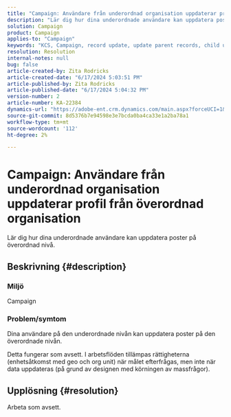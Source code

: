 ```yaml
---
title: "Campaign: Användare från underordnad organisation uppdaterar profil från överordnad organisation"
description: "Lär dig hur dina underordnade användare kan uppdatera poster på överordnad nivå."
solution: Campaign
product: Campaign
applies-to: "Campaign"
keywords: "KCS, Campaign, record update, update parent records, child user updates parent record"
resolution: Resolution
internal-notes: null
bug: false
article-created-by: Zita Rodricks
article-created-date: "6/17/2024 5:03:51 PM"
article-published-by: Zita Rodricks
article-published-date: "6/17/2024 5:04:32 PM"
version-number: 2
article-number: KA-22384
dynamics-url: "https://adobe-ent.crm.dynamics.com/main.aspx?forceUCI=1&pagetype=entityrecord&etn=knowledgearticle&id=60196b8c-cb2c-ef11-840a-002248084fbb"
source-git-commit: 8d5376b7e94598e3e7bcda0ba4ca33e1a2ba78a1
workflow-type: tm+mt
source-wordcount: '112'
ht-degree: 2%

---
```


# Campaign: Användare från underordnad organisation uppdaterar profil från överordnad organisation


Lär dig hur dina underordnade användare kan uppdatera poster på överordnad nivå.

## Beskrivning {#description}


### Miljö

Campaign

### Problem/symtom

Dina användare på den underordnade nivån kan uppdatera poster på den överordnade nivån.

Detta fungerar som avsett. I arbetsflöden tillämpas rättigheterna (enhetsåtkomst med geo och org unit) när målet efterfrågas, men inte när data uppdateras (på grund av designen med körningen av massfrågor).


## Upplösning {#resolution}


Arbeta som avsett.
